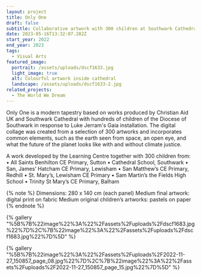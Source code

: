```yaml
---
layout: project
title: Only One
draft: false
subtitle: Collaborative artwork with 300 children at Southwark Cathedral
date: 2023-05-16T13:32:07.282Z
start_year: 2022
end_year: 2023
tags:
  - Visual Arts
featured_image:
  portrait: /assets/uploads/dscf1633.jpg
  light_image: true
  alt: Colourful artwork inside cathedral
  landscape: /assets/uploads/dscf1633-2.jpg
related_projects:
  - The World We Dream
---
```

Only One is a modern tapestry based on works produced by Christian Aid UK and Southwark Cathedral with hundreds of children of the Diocese of Southwark in response to Luke Jerram's Gaia installation. The digital collage was created from a selection of 300 artworks and incorporates common elements, such as the earth seen from space, an open eye, and what the future of the planet looks like with and without climate justice.

A work developed by the Learning Centre together with 300 children from:
• All Saints Benhilton CE Primary, Sutton
• Cathedral School, Southwark
• San, James’ Hatcham CE Primary, Lewisham
• San Matthew’s CE Primary, Redhill
• St. Mary’s, Lewisham CE Primary
• Sam Martin’s the Fields High School
• Trinity St Mary’s CE Primary, Balham

{% note %}
Dimensions: 280 x 140 cm (each panel)
Medium final artwork: digital print on fabric
Medium original children’s artworks: pastels on paper
{% endnote %}

{% gallery "%5B%7B%22image%22%3A%22%2Fassets%2Fuploads%2Fdscf1683.jpg%22%7D%2C%7B%22image%22%3A%22%2Fassets%2Fuploads%2Fdscf1683.jpg%22%7D%5D" %}

{% gallery "%5B%7B%22image%22%3A%22%2Fassets%2Fuploads%2F2022-11-27_150857_page_08.jpg%22%7D%2C%7B%22image%22%3A%22%2Fassets%2Fuploads%2F2022-11-27_150857_page_15.jpg%22%7D%5D" %}
